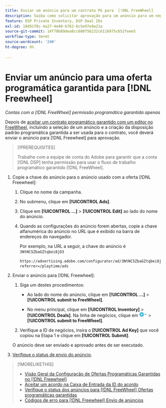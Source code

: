 ```yaml
---
title: Enviar um anúncio para um contrato PG para  [!DNL FreeWheel]
description: Saiba como solicitar aprovação para um anúncio para um negócio programático garantido com um editor em  [!DNL Freewheel].
feature: DSP Private Inventory, DSP Deal IDs
exl-id: 18d91f0c-4a27-4e40-b762-6c5e97e9a21a
source-git-commit: 14f78b89dea8cc680756232c6116975c652feee5
workflow-type: tm+mt
source-wordcount: '240'
ht-degree: 0%

---
```


# Enviar um anúncio para uma oferta programática garantida para [!DNL Freewheel]

*Contas com a [!DNL FreeWheel] permissão programática garantida apenas*

Depois de [aceitar um contrato programático garantido com um editor no FreeWheel](#programmatic-guaranteed-set-up.md#pg-setup-deal-id-inbox), incluindo a seleção de um anúncio e a criação da disposição padrão programática garantida a ser usada para o contrato, você deverá enviar o anúncio para [!DNL Freewheel] para aprovação.

>[!PREREQUISITES]
>
>Trabalhe com a equipe de conta do Adobe para garantir que a conta [!DNL DSP] tenha permissão para usar o fluxo de trabalho programático garantido [!DNL FreeWheel].

1. Copie a chave do anúncio para o anúncio usado com a oferta [!DNL Freewheel]:

   1. Clique no nome da campanha.

   1. No submenu, clique em **[!UICONTROL Ads]**.

   1. Clique em **[!UICONTROL ...]** > **[!UICONTROL Edit]** ao lado do nome do anúncio.

   1. Quando as configurações do anúncio forem abertas, copie a chave alfanumérica do anúncio no URL que é exibido na barra de endereços do navegador.

      Por exemplo, na URL a seguir, a chave do anúncio é `3NtNC5ZbaGZtqbei8jD3`

      ```
      https://advertising.adobe.com/configurator/ad/3NtNC5ZbaGZtqbei8jD3?referrer=/playtime/ads
      ```

1. Enviar o anúncio para [!DNL Freewheel]:

   1. Siga um destes procedimentos:

      * Ao lado do nome do anúncio, clique em **[!UICONTROL ...]** > **[!UICONTROL submit to FreeWheel]**.

      * No menu principal, clique em **[!UICONTROL Inventory]** > **[!UICONTROL Deals]**. Na linha de negócios, clique em ![Menu de opções](/help/dsp/assets/options-menu.png) > **[!UICONTROL submit to FreeWheel]**.

   1. Verifique a ID de negócios, insira o **[!UICONTROL Ad Key]** que você copiou na Etapa 1 e clique em **[!UICONTROL Submit]**.

   O anúncio deve ser enviado e aprovado antes de ser executado.

1. [Verifique o status de envio do anúncio](freewheel-check-status.md).

>[!MORELIKETHIS]
>
>* [Visão Geral da Configuração de Ofertas Programáticas Garantidas no [!DNL Freewheel]](freewheel-overview.md)
>* [Aceitar um acordo na Caixa de Entrada da ID do acordo](deal-id-inbox-accept.md)
>* [Verifique o status dos anúncios para [!DNL FreeWheel] Ofertas programáticas garantidas](freewheel-check-status.md)
>* [Códigos de erro para [!DNL Freewheel] Envio de anúncios](freewheel-error-codes.md)
